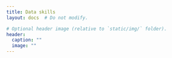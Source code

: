 ```yaml
---
title: Data skills
layout: docs  # Do not modify.

# Optional header image (relative to `static/img/` folder).
header:
  caption: ""
  image: ""
---
```



